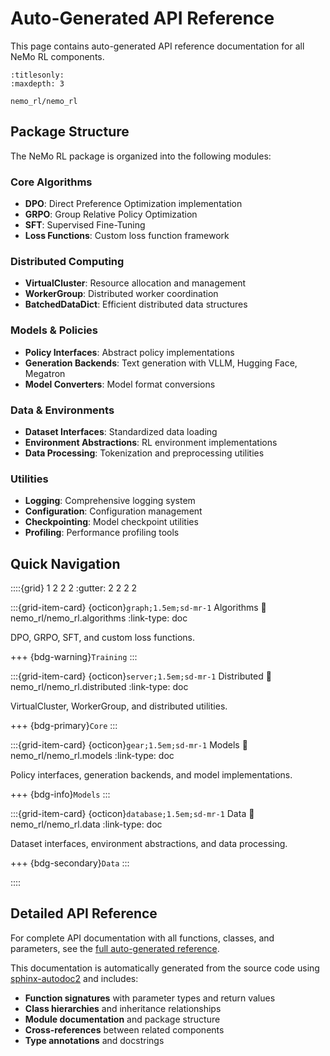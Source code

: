 # Auto-Generated API Reference

This page contains auto-generated API reference documentation for all NeMo RL components.

```{toctree}
:titlesonly:
:maxdepth: 3

nemo_rl/nemo_rl
```

## Package Structure

The NeMo RL package is organized into the following modules:

### Core Algorithms
- **DPO**: Direct Preference Optimization implementation
- **GRPO**: Group Relative Policy Optimization  
- **SFT**: Supervised Fine-Tuning
- **Loss Functions**: Custom loss function framework

### Distributed Computing
- **VirtualCluster**: Resource allocation and management
- **WorkerGroup**: Distributed worker coordination
- **BatchedDataDict**: Efficient distributed data structures

### Models & Policies
- **Policy Interfaces**: Abstract policy implementations
- **Generation Backends**: Text generation with VLLM, Hugging Face, Megatron
- **Model Converters**: Model format conversions

### Data & Environments
- **Dataset Interfaces**: Standardized data loading
- **Environment Abstractions**: RL environment implementations
- **Data Processing**: Tokenization and preprocessing utilities

### Utilities
- **Logging**: Comprehensive logging system
- **Configuration**: Configuration management
- **Checkpointing**: Model checkpoint utilities
- **Profiling**: Performance profiling tools

## Quick Navigation

::::{grid} 1 2 2 2
:gutter: 2 2 2 2

:::{grid-item-card} {octicon}`graph;1.5em;sd-mr-1` Algorithms
:link: nemo_rl/nemo_rl.algorithms
:link-type: doc

DPO, GRPO, SFT, and custom loss functions.

+++
{bdg-warning}`Training`
:::

:::{grid-item-card} {octicon}`server;1.5em;sd-mr-1` Distributed
:link: nemo_rl/nemo_rl.distributed
:link-type: doc

VirtualCluster, WorkerGroup, and distributed utilities.

+++
{bdg-primary}`Core`
:::

:::{grid-item-card} {octicon}`gear;1.5em;sd-mr-1` Models
:link: nemo_rl/nemo_rl.models
:link-type: doc

Policy interfaces, generation backends, and model implementations.

+++
{bdg-info}`Models`
:::

:::{grid-item-card} {octicon}`database;1.5em;sd-mr-1` Data
:link: nemo_rl/nemo_rl.data
:link-type: doc

Dataset interfaces, environment abstractions, and data processing.

+++
{bdg-secondary}`Data`
:::

::::

## Detailed API Reference

For complete API documentation with all functions, classes, and parameters, see the [full auto-generated reference](nemo_rl/nemo_rl).

This documentation is automatically generated from the source code using [sphinx-autodoc2](https://github.com/chrisjsewell/sphinx-autodoc2) and includes:

- **Function signatures** with parameter types and return values
- **Class hierarchies** and inheritance relationships  
- **Module documentation** and package structure
- **Cross-references** between related components
- **Type annotations** and docstrings 
